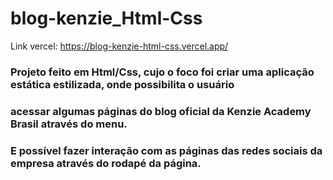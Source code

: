 # blog-kenzie_Html-Css

Link vercel: https://blog-kenzie-html-css.vercel.app/ 

### Projeto feito em Html/Css, cujo o foco foi criar uma aplicação estática estilizada, onde possibilita o usuário
### acessar algumas páginas do blog oficial da Kenzie Academy Brasil através do menu.  
### E possível fazer interação com as páginas das redes sociais da empresa através do rodapé da página. 

